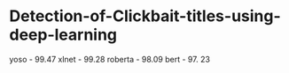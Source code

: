 # Detection-of-Clickbait-titles-using-deep-learning
yoso - 99.47 
xlnet - 99.28 
roberta - 98.09 
bert - 97. 23 
